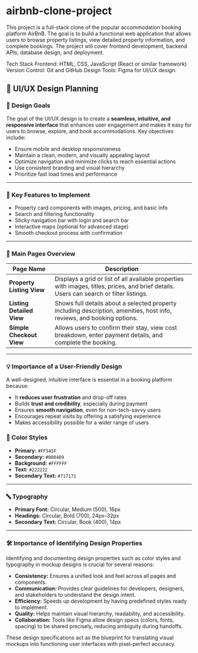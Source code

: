 # airbnb-clone-project
This project is a full-stack clone of the popular accommodation booking platform AirBnB.
The goal is to build a functional web application that allows users to browse property listings, view detailed property information, and complete bookings.
The project will cover frontend development, backend APIs, database design, and deployment.


Tech Stack
Frontend: HTML, CSS, JavaScript (React or similar framework)
Version Control: Git and GitHub
Design Tools: Figma for UI/UX design.



## 🧩 UI/UX Design Planning

### 🎯 Design Goals

The goal of the UI/UX design is to create a **seamless, intuitive, and responsive interface** that enhances user engagement and makes it easy for users to browse, explore, and book accommodations. Key objectives include:

- Ensure mobile and desktop responsiveness
- Maintain a clean, modern, and visually appealing layout
- Optimize navigation and minimize clicks to reach essential actions
- Use consistent branding and visual hierarchy
- Prioritize fast load times and performance

---

### 🧱 Key Features to Implement

- Property card components with images, pricing, and basic info
- Search and filtering functionality
- Sticky navigation bar with login and search bar
- Interactive maps (optional for advanced stage)
- Smooth checkout process with confirmation

---

### 📄 Main Pages Overview

| Page Name                | Description                                                                                                                            |
|--------------------------|----------------------------------------------------------------------------------------------------------------------------------------|
| **Property Listing View** | Displays a grid or list of all available properties with images, titles, prices, and brief details. Users can search or filter listings. |
| **Listing Detailed View** | Shows full details about a selected property including description, amenities, host info, reviews, and booking options.                 |
| **Simple Checkout View**  | Allows users to confirm their stay, view cost breakdown, enter payment details, and complete the booking.                               |

---

### 💡 Importance of a User-Friendly Design

A well-designed, intuitive interface is essential in a booking platform because:

- It **reduces user frustration** and drop-off rates
- Builds **trust and credibility**, especially during payment
- Ensures **smooth navigation**, even for non-tech-savvy users
- Encourages repeat visits by offering a satisfying experience
- Makes accessibility possible for a wider range of users



### 🎨 Color Styles

- **Primary:** `#FF5A5F`
- **Secondary:** `#008489`
- **Background:** `#FFFFFF`
- **Text:** `#222222`
- **Secondary Text:** `#717171`

---

### 🔤 Typography

- **Primary Font:** Circular, Medium (500), 16px
- **Headings:** Circular, Bold (700), 24px–32px
- **Secondary Text:** Circular, Book (400), 14px

---

### 🛠️ Importance of Identifying Design Properties

Identifying and documenting design properties such as color styles and typography in mockup designs is crucial for several reasons:

- **Consistency:** Ensures a unified look and feel across all pages and components.
- **Communication:** Provides clear guidelines for developers, designers, and stakeholders to understand the design intent.
- **Efficiency:** Speeds up development by having predefined styles ready to implement.
- **Quality:** Helps maintain visual hierarchy, readability, and accessibility.
- **Collaboration:** Tools like Figma allow design specs (colors, fonts, spacing) to be shared precisely, reducing ambiguity during handoffs.

These design specifications act as the blueprint for translating visual mockups into functioning user interfaces with pixel-perfect accuracy.
